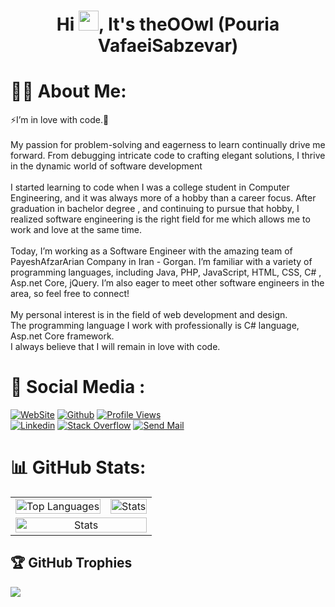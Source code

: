 <h1 align="center">Hi <img src="https://media.giphy.com/media/hvRJCLFzcasrR4ia7z/giphy.gif" width="32">, It's theOOwl (Pouria VafaeiSabzevar)</h1>

# 👨‍💻 About Me:
⚡I’m in love with code.🔭<br><br>My passion for problem-solving and eagerness to learn continually drive me forward. From debugging intricate code to crafting elegant solutions, I thrive in the dynamic world of software development<br><br>I started learning to code when I was a college student in Computer Engineering, and it was always more of a hobby than a career focus. After graduation in bachelor degree , and continuing to pursue that hobby, I realized software engineering is the right field for me which allows me to work and love at the same time.<br><br>Today, I’m working as a Software Engineer with the amazing team of PayeshAfzarArian Company in Iran - Gorgan. I’m familiar with a variety of programming languages, including Java, PHP, JavaScript, HTML, CSS, C# , Asp.net Core, jQuery. I’m also eager to meet other software engineers in the area, so feel free to connect!<br><br>My personal interest is in the field of web development and design.<br>The programming language I work with professionally is C# language, Asp.net Core framework.<br>I always believe that I will remain in love with code.


# 💫 Social Media :
[![WebSite](https://img.shields.io/badge/WebSite-162451?style=for-the-badge)](https://pouriavafaei.ir)
[![Github](https://img.shields.io/github/followers/theOOwl?logo=github&style=for-the-badge&color=0891b2&labelColor=1c1917)](https://www.github.com/theOOwl) 
[![Profile Views](https://komarev.com/ghpvc/?username=theOOwl&&style=for-the-badge)](https://github.com/theOOwl) </br>
[![Linkedin](https://img.shields.io/badge/linkedin-0077B5?style=for-the-badge&logo=linkedin&logoColor=white)](https://www.linkedin.com/in/pouria-vafaeisabzevar-40523919a)
[![Stack Overflow](https://img.shields.io/badge/Stackoverflow-FE7A16?style=for-the-badge&logo=stack-overflow&logoColor=white)](https://stackoverflow.com/users/18778965)
[![Send Mail](https://img.shields.io/badge/pouriavafaei.code@gmail.com-0078D4?style=for-the-badge&logo=microsoftoutlook&logoColor=white)](mailto:pouriavafaei.code@gmail.com)


# 📊 GitHub Stats:

<div align="center">
<table>
<tr>
<td align="center"><a href="https://github.com/theOOwl"><img  style="width:100%" src="https://github-readme-stats.vercel.app/api/top-langs/?username=theOOwl&theme=dracula&include_all_commits=true&count_private=true&layout=compact" alt="Top Languages"></a></td>
 <td align="center"><a href="https://github.com/theOOwl"><img style="width:100%" src="https://github-readme-stats.vercel.app/api?username=theOOwl&theme=dracula&include_all_commits=true&count_private=true" alt="Stats"></a></td>
</tr>
<tr>
  <td align="center" colspan="2"><a href="https://github.com/theOOwl"><img style="width:100%" src="https://github-readme-activity-graph.vercel.app/graph/?username=theOOwl&bg_color=0D1117&color=58A5FE&line=58A5FE&point=FFFFFF" alt="Stats"></a></td>
</tr>
</table>
</div>

## 🏆 GitHub Trophies
![](https://github-profile-trophy.vercel.app/?username=theOOwl&theme=dracula&no-frame=false&no-bg=false&margin-w=4)
<!--
**theOOwl/theOOwl** is a ✨ _special_ ✨ repository because its `README.md` (this file) appears on your GitHub profile.

Here are some ideas to get you started:

- 🔭 I’m currently working on ...
- 🌱 I’m currently learning ...
- 👯 I’m looking to collaborate on ...
- 🤔 I’m looking for help with ...
- 💬 Ask me about ...
- 📫 How to reach me: ...
- 😄 Pronouns: ...
- ⚡ Fun fact: ...
-->
